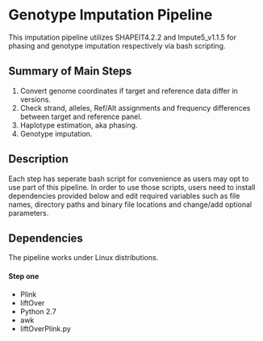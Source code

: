 # Genotype Imputation Pipeline
This imputation pipeline utilizes SHAPEIT4.2.2 and Impute5_v1.1.5 for phasing and genotype imputation respectively via bash scripting.

## Summary of Main Steps
1. Convert genome coordinates if target and reference data differ in versions.
2. Check strand, alleles, Ref/Alt assignments and frequency differences between target and reference panel.
3. Haplotype estimation, aka phasing.
4. Genotype imputation.

## Description
Each step has seperate bash script for convenience as users may opt to use part of this pipeline. In order to use those scripts, users need to install dependencies provided below and edit required variables such as file names, directory paths and binary file locations and change/add optional parameters.

## Dependencies
The pipeline works under Linux distributions.
#### Step one
- Plink 
- liftOver 
- Python 2.7
- awk
- liftOverPlink.py

